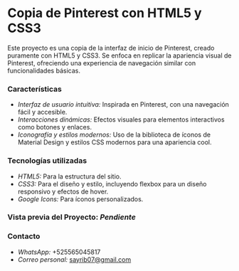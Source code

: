 # Copia de Pinterest con HTML5 y CSS3
Este proyecto es una copia de la interfaz de inicio de Pinterest, creado puramente con HTML5 y CSS3. Se enfoca en replicar la apariencia visual de Pinterest, ofreciendo una experiencia de navegación similar con funcionalidades básicas. 
### Características 
+ *Interfaz de usuario intuitiva:* Inspirada en Pinterest, con una navegación fácil y accesible.
+ *Interacciones dinámicas:* Efectos visuales para elementos interactivos como botones y enlaces.
+ *Iconografía y estilos modernos:* Uso de la biblioteca de íconos de Material Design y estilos CSS modernos para una apariencia cool.

### Tecnologías utilizadas
+ *HTML5:* Para la estructura del sitio.
+ *CSS3:* Para el diseño y estilo, incluyendo flexbox para un diseño responsivo y efectos de hover.
+ *Google Icons:* Para íconos personalizados.

### Vista previa del Proyecto: *Pendiente*

### Contacto
+ *WhatsApp:* +525565045817
+ *Correo personal:* sayrib07@gmail.com
